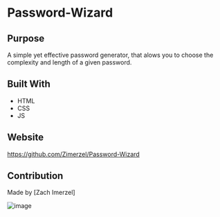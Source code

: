 # Password-Wizard

## Purpose
A simple yet effective password generator, that alows you to choose the complexity and length of a given password.

## Built With
* HTML
* CSS
* JS

## Website
https://github.com/Zimerzel/Password-Wizard

## Contribution
Made by [Zach Imerzel]

![image](https://user-images.githubusercontent.com/79726069/112754700-e4bd0980-8fa2-11eb-9a5e-4ea5fb8c5a68.png)
